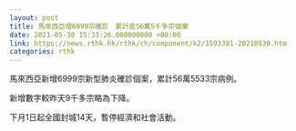 ```yaml
---
layout: post
title: 馬來西亞增6999宗確診　累計逾56萬5千多宗個案
date: 2021-05-30 15:33:26.000000000 +08:00
link: https://news.rthk.hk/rthk/ch/component/k2/1593381-20210530.htm
categories: rthk
---
```


馬來西亞新增6999宗新型肺炎確診個案，累計56萬5533宗病例。

新增數字較昨天9千多宗略為下降。

下月1日起全國封城14天，暫停經濟和社會活動。
